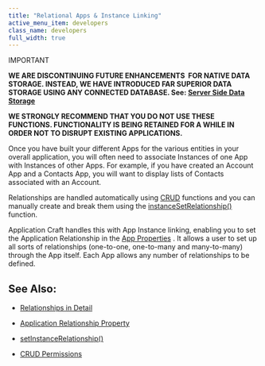 ```yaml
---
title: "Relational Apps & Instance Linking"
active_menu_item: developers
class_name: developers
full_width: true
---
```



IMPORTANT

**WE ARE DISCONTINUING FUTURE ENHANCEMENTS  FOR NATIVE DATA STORAGE. INSTEAD, WE HAVE INTRODUCED FAR SUPERIOR DATA STORAGE USING ANY CONNECTED DATABASE. See: [Server Side Data Storage](../../../data-storage/server-side-data-storage/)**

**WE STRONGLY RECOMMEND THAT YOU DO NOT USE THESE FUNCTIONS. FUNCTIONALITY IS BEING RETAINED FOR A WHILE IN ORDER NOT TO DISRUPT EXISTING APPLICATIONS.**

Once you have built your different Apps for the various entities in your overall application, you will often need to associate Instances of one App with Instances of other Apps. For example, if you have created an Account App and a Contacts App, you will want to display lists of Contacts associated with an Account.

Relationships are handled automatically using [CRUD](crud-in-detail.htm) functions and you can manually create and break them using the [instanceSetRelationship()](../../../scripting-apis/client-api/instance-data-functions/instancesetrelationship) function.

Application Craft handles this with App Instance linking, enabling you to set the Application Relationship in the [App Properties](../../../widget-properties-events/app-properties) . It allows a user to set up all sorts of relationships (one-to-one, one-to-many and many-to-many) through the App itself. Each App allows any number of relationships to be defined.

## See Also:

 - [Relationships in Detail](instance-relationships-in-deta.htm)

 - [Application Relationship Property](../../../widget-properties-events/app-properties#advanced)

 - [setInstanceRelationship()](../../../scripting-apis/client-api/instance-data-functions/instancesetrelationship)

 - [CRUD Permissions](crud-in-detail/using-ac-app-storage/crud-permissions)

